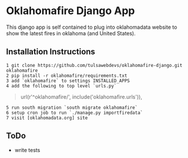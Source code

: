 Oklahomafire Django App
====

This django app is self contained to plug into oklahomadata website to show the latest fires in oklahoma (and United States).

Installation Instructions
----

    1 git clone https://github.com/tulsawebdevs/oklahomafire-django.git oklahomafire
    2 pip install -r oklahomafire/requirements.txt
    3 add `oklahomafire` to settings INSTALLED_APPS
    4 add the following to top level `urls.py`
> url(r'^oklahomafire/', include('oklahomafire.urls')),

    5 run south migration `south migrate oklahomafire`
    6 setup cron job to run `./manage.py importfiredata`
    7 visit [oklahomadata.org] site

ToDo
----

  - write tests
